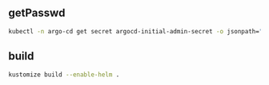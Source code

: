 ## getPasswd
```bash
kubectl -n argo-cd get secret argocd-initial-admin-secret -o jsonpath="{.data.password}" | base64 -d
```
## build
```bash
kustomize build --enable-helm .
```